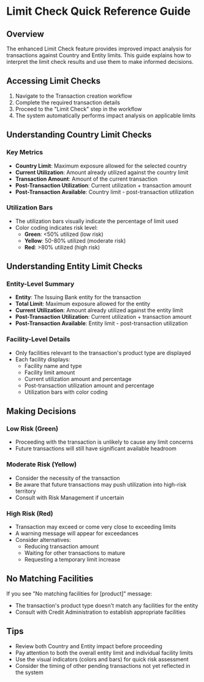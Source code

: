 # Limit Check Quick Reference Guide

## Overview
The enhanced Limit Check feature provides improved impact analysis for transactions against Country and Entity limits. This guide explains how to interpret the limit check results and use them to make informed decisions.

## Accessing Limit Checks
1. Navigate to the Transaction creation workflow
2. Complete the required transaction details
3. Proceed to the "Limit Check" step in the workflow
4. The system automatically performs impact analysis on applicable limits

## Understanding Country Limit Checks

### Key Metrics
- **Country Limit**: Maximum exposure allowed for the selected country
- **Current Utilization**: Amount already utilized against the country limit
- **Transaction Amount**: Amount of the current transaction
- **Post-Transaction Utilization**: Current utilization + transaction amount
- **Post-Transaction Available**: Country limit - post-transaction utilization

### Utilization Bars
- The utilization bars visually indicate the percentage of limit used
- Color coding indicates risk level:
  - **Green**: <50% utilized (low risk)
  - **Yellow**: 50-80% utilized (moderate risk)
  - **Red**: >80% utilized (high risk)

## Understanding Entity Limit Checks

### Entity-Level Summary
- **Entity**: The Issuing Bank entity for the transaction
- **Total Limit**: Maximum exposure allowed for the entity
- **Current Utilization**: Amount already utilized against the entity limit
- **Post-Transaction Utilization**: Current utilization + transaction amount
- **Post-Transaction Available**: Entity limit - post-transaction utilization

### Facility-Level Details
- Only facilities relevant to the transaction's product type are displayed
- Each facility displays:
  - Facility name and type
  - Facility limit amount
  - Current utilization amount and percentage
  - Post-transaction utilization amount and percentage
  - Utilization bars with color coding

## Making Decisions

### Low Risk (Green)
- Proceeding with the transaction is unlikely to cause any limit concerns
- Future transactions will still have significant available headroom

### Moderate Risk (Yellow)
- Consider the necessity of the transaction
- Be aware that future transactions may push utilization into high-risk territory
- Consult with Risk Management if uncertain

### High Risk (Red)
- Transaction may exceed or come very close to exceeding limits
- A warning message will appear for exceedances
- Consider alternatives:
  - Reducing transaction amount
  - Waiting for other transactions to mature
  - Requesting a temporary limit increase

## No Matching Facilities
If you see "No matching facilities for [product]" message:
- The transaction's product type doesn't match any facilities for the entity
- Consult with Credit Administration to establish appropriate facilities

## Tips
- Review both Country and Entity impact before proceeding
- Pay attention to both the overall entity limit and individual facility limits
- Use the visual indicators (colors and bars) for quick risk assessment
- Consider the timing of other pending transactions not yet reflected in the system 